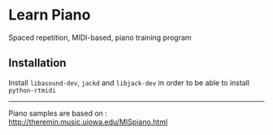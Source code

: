 # Learn Piano

Spaced repetition, MIDI-based, piano training program

## Installation

Install `libasound-dev`, `jackd` and `libjack-dev` in order to be able to install `python-rtmidi`

---

Piano samples are based on : http://theremin.music.uiowa.edu/MISpiano.html
